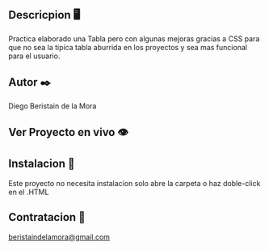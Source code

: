 ## Descricpion 🖥️

Practica elaborado una Tabla pero con algunas mejoras gracias a CSS para que no sea la tipica tabla aburrida en los proyectos y sea mas funcional para el usuario.

## Autor ✒️

Diego Beristain de la Mora

## Ver Proyecto en vivo 👁️


## Instalacion 🔌

Este proyecto no necesita instalacion solo abre la carpeta o haz doble-click en el .HTML

## Contratacion 📧

beristaindelamora@gmail.com
